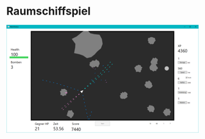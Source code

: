 # Raumschiffspiel

![alt text](https://raw.githubusercontent.com/Fynmar91/Raumschiffspiel/master/Raumschiffspiel.png)
